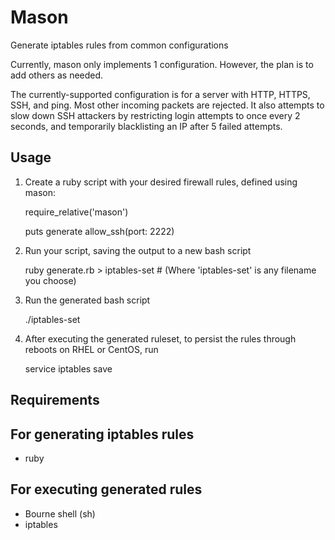 Mason
=====

Generate iptables rules from common configurations

Currently, mason only implements 1 configuration.  However, the plan is
to add others as needed.

The currently-supported configuration is for a server with HTTP, HTTPS,
SSH, and ping.  Most other incoming packets are rejected.  It also
attempts to slow down SSH attackers by restricting login attempts to
once every 2 seconds, and temporarily blacklisting an IP after 5 failed
attempts.


Usage
-----

1. Create a ruby script with your desired firewall rules, defined using mason:

    require_relative('mason')

    puts generate allow_ssh(port: 2222)


2. Run your script, saving the output to a new bash script

    ruby generate.rb > iptables-set   # (Where 'iptables-set' is any filename you choose)


3. Run the generated bash script

    ./iptables-set


4. After executing the generated ruleset, to persist the rules through reboots
   on RHEL or CentOS, run

    service iptables save


Requirements
------------


For generating iptables rules
-----------------------------

* ruby


For executing generated rules
-----------------------------

* Bourne shell (sh)
* iptables
